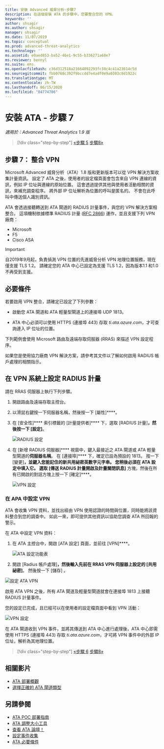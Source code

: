 ```yaml
---
title: 安裝 Advanced 威脅分析-步驟7
description: 在這個安裝 ATA 的步驟中，您要整合您的 VPN。
keywords: ''
author: shsagir
ms.author: shsagir
manager: shsagir
ms.date: 11/07/2019
ms.topic: conceptual
ms.prod: advanced-threat-analytics
ms.technology: ''
ms.assetid: e0aed853-ba52-46e1-9c55-b336271a68e7
ms.reviewer: bennyl
ms.suite: ems
ms.openlocfilehash: c36d312518a21664892293fc38c4c41a23614c5d
ms.sourcegitcommit: fbb0768c392f9bccdd7e4adf0e9a0303c8d1922c
ms.translationtype: MT
ms.contentlocale: zh-TW
ms.lasthandoff: 06/15/2020
ms.locfileid: "84774786"
---
```

# <a name="install-ata---step-7"></a>安裝 ATA - 步驟 7

*適用於：Advanced Threat Analytics 1.9 版*

> [!div class="step-by-step"]
> [«步驟 5](install-ata-step5.md) 
> [步驟8»](install-ata-step7.md)

## <a name="step-7-integrate-vpn"></a>步驟 7： 整合 VPN

Microsoft Advanced 威脅分析（ATA）1.8 版和更新版本可以從 VPN 解決方案收集計量資訊。 設定了 ATA 之後，使用者的設定檔頁面會包含來自 VPN 連線的資訊，例如 IP 位址與連線的原始位置。 這會透過提供其他與使用者活動相關的資訊，來補充調查程序。 將外部 IP 位址解析為位置的呼叫是匿名的。 不會在此呼叫中傳送個人識別資訊。

ATA 會透過接聽轉送到 ATA 閘道的 RADIUS 計量事件，與您的 VPN 解決方案相整合。 這項機制依據標準 RADIUS 計量 ([RFC 2866](https://tools.ietf.org/html/rfc2866)) 運作，並且支援下列 VPN 廠商：

-   Microsoft
-   F5
-   Cisco ASA

> [!IMPORTANT]
> 自2019年9月起，負責偵測 VPN 位置的先進威脅分析 VPN 地理位置服務，現在僅支援 TLS 1.2。 請確定您的 ATA 中心已設定為支援 TLS 1.2，因為版本1.1 和1.0 不再受到支援。   

## <a name="prerequisites"></a>必要條件

若要啟用 VPN 整合，請確定已設定了下列參數：

-   啟動您 ATA 閘道和 ATA 輕量型閘道上的連接埠 UDP 1813。

-   ATA 中心必須可以使用 HTTPS (連接埠 443) 存取 *ti.ata.azure.com*，才可查詢連入 IP 位址的位置。

下列範例會使用 Microsoft 路由及遠端存取伺服器 (RRAS) 來描述 VPN 設定程序。

如果您是使用協力廠商 VPN 解決方案，請參考其文件以了解如何啟用 RADIUS 帳戶處理的相關指示。

## <a name="configure-radius-accounting-on-the-vpn-system"></a>在 VPN 系統上設定 RADIUS 計量

請在 RRAS 伺服器上執行下列步驟。
 
1.  開啟路由及遠端存取主控台。
2.  以滑鼠右鍵按一下伺服器名稱，然後按一下 [屬性]****。
3.  在 [安全性]**** 索引標籤的 [計量提供者]**** 下，選取 [RADIUS 計量]****，然後按一下 [設定]****。

    ![RADIUS 設定](./media/radius-setup.png)

4.  在 [新增 RADIUS 伺服器]**** 視窗中，鍵入最接近之 ATA 閘道或 ATA 輕量型閘道的**伺服器名稱**。 在 [連接埠]**** 下，確定已設為預設的 1813。 按一下 [變更]****，並鍵入您能記住的新共用祕密英數字元字串。 您稍後必須在 ATA 設定中填入它。 選取 [傳送 RADIUS 計量開啟及計量關閉訊息]**** 方塊，然後在所有已開啟的對話方塊上按一下 [確定]****。
 
     ![VPN 設定](./media/vpn-set-accounting.png)
     
### <a name="configure-vpn-in-ata"></a>在 APA 中設定 VPN

ATA 會收集 VPN 資料，並找出經由 VPN 使用認證的時間與位置，同時能將該資料整合到您的調查中。 如此一來，即可提供其他資訊以協助您調查 ATA 所回報的警示。

在 ATA 中設定 VPN 資料：

1. 在 ATA 主控台中，開啟 [ATA 設定] 頁面，並前往 [VPN]****。
 
   ![ATA 設定功能表](./media/config-menu.png)

2. 開啟 [Radius 帳戶處理]****，然後輸入先前在 RRAS VPN 伺服器上設定的 [共用祕密]****。 然後按一下 [儲存]  。
 

  ![設定 ATA VPN](./media/vpn.png)


啟用 ATA VPN 之後，所有 ATA 閘道及輕量型閘道就會在連接埠 1813 上接聽 RADIUS 計量事件。 

您的設定已完成，且已經可以在使用者的設定檔頁面中看到 VPN 活動：
 
   ![VPN 設定](./media/vpn-user.png)

在 ATA 閘道收到 VPN 事件，並將其傳送到 ATA 中心進行處理後，ATA 中心即需使用 HTTPS (連接埠 443) 存取 *ti.ata.azure.com*，才可將 VPN 事件中的外部 IP 位址，解析為其地理位置。




> [!div class="step-by-step"]
> [«步驟 6](install-ata-step5.md) 
> [步驟8»](install-ata-step7.md)



## <a name="related-videos"></a>相關影片
- [ATA 部署概觀](https://channel9.msdn.com/Shows/Microsoft-Security/Overview-of-ATA-Deployment-in-10-Minutes)
- [選擇正確的 ATA 閘道類型](https://channel9.msdn.com/Shows/Microsoft-Security/ATA-Deployment-Choose-the-Right-Gateway-Type)


## <a name="see-also"></a>另請參閱
- [ATA POC 部署指南](https://aka.ms/atapoc)
- [ATA 調整大小工具](https://aka.ms/aatpsizingtool)
- [查看 ATA 論壇！](https://social.technet.microsoft.com/Forums/security/home?forum=mata)
- [設定事件收集](configure-event-collection.md)
- [ATA 必要條件](ata-prerequisites.md)

